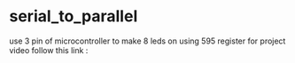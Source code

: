 # serial_to_parallel
use 3 pin of microcontroller to make 8 leds on using 595 register
for project video follow this link :
